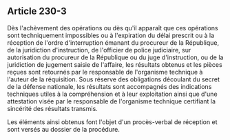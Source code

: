Article 230-3
----
Dès l'achèvement des opérations ou dès qu'il apparaît que ces opérations sont
techniquement impossibles ou à l'expiration du délai prescrit ou à la réception
de l'ordre d'interruption émanant du procureur de la République, de la
juridiction d'instruction, de l'officier de police judiciaire, sur autorisation
du procureur de la République ou du juge d'instruction, ou de la juridiction de
jugement saisie de l'affaire, les résultats obtenus et les pièces reçues sont
retournés par le responsable de l'organisme technique à l'auteur de la
réquisition. Sous réserve des obligations découlant du secret de la défense
nationale, les résultats sont accompagnés des indications techniques utiles à la
compréhension et à leur exploitation ainsi que d'une attestation visée par le
responsable de l'organisme technique certifiant la sincérité des résultats
transmis.

Les éléments ainsi obtenus font l'objet d'un procès-verbal de réception et sont
versés au dossier de la procédure.
